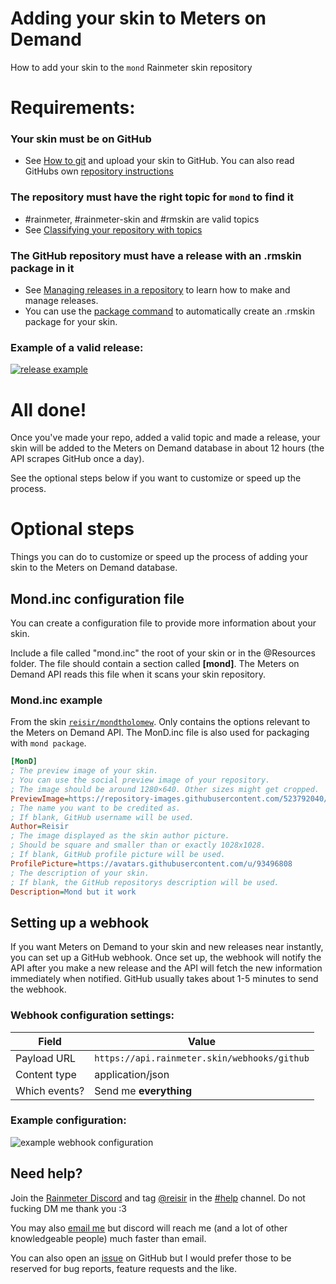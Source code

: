 ---
---

# Adding your skin to Meters on Demand

How to add your skin to the `mond` Rainmeter skin repository

# Requirements:

### Your skin must be on GitHub

 * See [How to git](/how-to-git) and upload your skin to GitHub. You can also read GitHubs own [repository instructions](https://docs.github.com/en/repositories/creating-and-managing-repositories/about-repositories)

### The repository must have the right topic for `mond` to find it

 * #rainmeter, #rainmeter-skin and #rmskin are valid topics 
 * See [Classifying your repository with topics](https://docs.github.com/en/repositories/managing-your-repositorys-settings-and-features/customizing-your-repository/classifying-your-repository-with-topics)

### The GitHub repository must have a release with an .rmskin package in it

 * See [Managing releases in a repository](https://docs.github.com/en/repositories/releasing-projects-on-github/managing-releases-in-a-repository) to learn how to make and manage releases.
 * You can use the [package command](/cli/package) to automatically create an .rmskin package for your skin.

### Example of a valid release:

[![release example](/mondtholomew%20release.png)](https://github.com/reisir/mondtholomew/releases/tag/v1.2.3)

# All done!

Once you've made your repo, added a valid topic and made a release, your skin will be added to the Meters on Demand database in about 12 hours (the API scrapes GitHub once a day). 

See the optional steps below if you want to customize or speed up the process.

# Optional steps

Things you can do to customize or speed up the process of adding your skin to the Meters on Demand database.

## Mond.inc configuration file

You can create a configuration file to provide more information about your skin. 

Include a file called "mond.inc" the root of your skin or in the @Resources folder. The file should contain a section called **[mond]**. The Meters on Demand API reads this file when it scans your skin repository. 

### Mond.inc example

From the skin [`reisir/mondtholomew`](https://github.com/reisir/mondtholomew). Only contains the options relevant to the Meters on Demand API. The MonD.inc file is also used for packaging with `mond package`.

```ini
[MonD]
; The preview image of your skin.
; You can use the social preview image of your repository.
; The image should be around 1280×640. Other sizes might get cropped.
PreviewImage=https://repository-images.githubusercontent.com/523792040/c634e70f-884a-4412-863a-d66cd4e2f80f
; The name you want to be credited as.
; If blank, GitHub username will be used.
Author=Reisir
; The image displayed as the skin author picture. 
; Should be square and smaller than or exactly 1028x1028.
; If blank, GitHub profile picture will be used.
ProfilePicture=https://avatars.githubusercontent.com/u/93496808
; The description of your skin.
; If blank, the GitHub repositorys description will be used.
Description=Mond but it work
```

## Setting up a webhook

If you want Meters on Demand to your skin and new releases near instantly, you can set up a GitHub webhook. Once set up, the webhook will notify the API after you make a new release and the API will fetch the new information immediately when notified. GitHub usually takes about 1-5 minutes to send the webhook.

### Webhook configuration settings:

| Field         | Value                                    |
| ------------- | ---------------------------------------- |
| Payload URL   | `https://api.rainmeter.skin/webhooks/github` |
| Content type  | application/json                         |
| Which events? | Send me **everything**                   |

### Example configuration: 

![example webhook configuration](/webhook%20example.png)

## Need help? 

Join the [Rainmeter Discord](https://discord.gg/rainmeter) and tag [@reisir](https://github.com/reisir) in the [#help](https://discord.com/channels/148103787259756544/148718731743199233) channel. Do not fucking DM me thank you :3

You may also [email me](mailto:reisirito@gmail.com) but discord will reach me (and a lot of other knowledgeable people) much faster than email.

You can also open an [issue](https://github.com/meters-on-demand/mond-api/issues) on GitHub but I would prefer those to be reserved for bug reports, feature requests and the like. 

